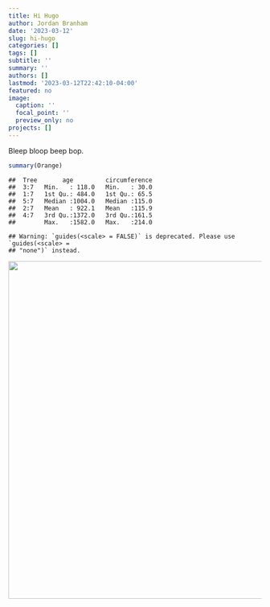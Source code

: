 ```yaml
---
title: Hi Hugo
author: Jordan Branham
date: '2023-03-12'
slug: hi-hugo
categories: []
tags: []
subtitle: ''
summary: ''
authors: []
lastmod: '2023-03-12T22:42:10-04:00'
featured: no
image:
  caption: ''
  focal_point: ''
  preview_only: no
projects: []
---
```


Bleep bloop beep bop.


```r
summary(Orange)
```

```
##  Tree       age         circumference  
##  3:7   Min.   : 118.0   Min.   : 30.0  
##  1:7   1st Qu.: 484.0   1st Qu.: 65.5  
##  5:7   Median :1004.0   Median :115.0  
##  2:7   Mean   : 922.1   Mean   :115.9  
##  4:7   3rd Qu.:1372.0   3rd Qu.:161.5  
##        Max.   :1582.0   Max.   :214.0
```


```
## Warning: `guides(<scale> = FALSE)` is deprecated. Please use `guides(<scale> =
## "none")` instead.
```

<img src="{{< blogdown/postref >}}index_files/figure-html/unnamed-chunk-2-1.png" width="672" />
